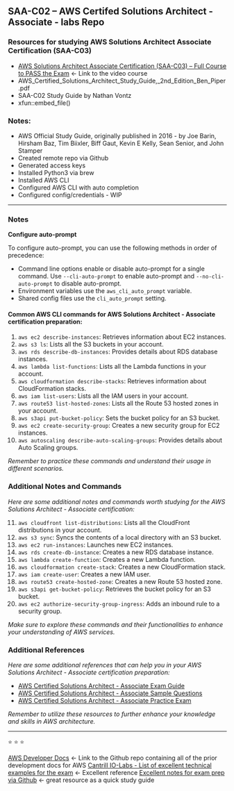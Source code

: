 ## SAA-C02 – AWS Certifed Solutions Architect - Associate - labs Repo

### Resources for studying AWS Solutions Architect Associate Certification (SAA-C03)

- [AWS Solutions Architect Associate Certification (SAA-C03) – Full Course to PASS the Exam](https://www.youtube.com/watch?v=c3Cn4xYfxJY&t=37535s) <- Link to the video course
- AWS_Certified_Solutions_Architect_Study_Guide,_2nd_Edition_Ben_Piper.pdf
- SAA-C02 Study Guide by Nathan Vontz
- xfun::embed_file()

### Notes: 

- AWS Official Study Guide, originally published in 2016 - by Joe Barin, Hirsham Baz, Tim Biixler, Biff Gaut, Kevin E Kelly, Sean Senior, and John Stamper
- Created remote repo via Github    
- Generated access keys
- Installed Python3 via brew
- Installed AWS CLI
- Configured AWS CLI with auto completion
- Configured config/credentials - WIP 

----  

### Notes

<b>Configure auto-prompt</b>

To configure auto-prompt, you can use the following methods in order of precedence:

- Command line options enable or disable auto-prompt for a single command. Use `--cli-auto-prompt` to enable auto-prompt and `--no-cli-auto-prompt` to disable auto-prompt.
- Environment variables use the `aws_cli_auto_prompt` variable.
- Shared config files use the `cli_auto_prompt` setting.

#### Common AWS CLI commands for AWS Solutions Architect - Associate certification preparation:

1. `aws ec2 describe-instances`: Retrieves information about EC2 instances.
2. `aws s3 ls`: Lists all the S3 buckets in your account.
3. `aws rds describe-db-instances`: Provides details about RDS database instances.
4. `aws lambda list-functions`: Lists all the Lambda functions in your account.
5. `aws cloudformation describe-stacks`: Retrieves information about CloudFormation stacks.
6. `aws iam list-users`: Lists all the IAM users in your account.
7. `aws route53 list-hosted-zones`: Lists all the Route 53 hosted zones in your account.
8. `aws s3api put-bucket-policy`: Sets the bucket policy for an S3 bucket.
9. `aws ec2 create-security-group`: Creates a new security group for EC2 instances.
10. `aws autoscaling describe-auto-scaling-groups`: Provides details about Auto Scaling groups.

*Remember to practice these commands and understand their usage in different scenarios.*

### Additional Notes and Commands

*Here are some additional notes and commands worth studying for the AWS Solutions Architect - Associate certification:*

11. `aws cloudfront list-distributions`: Lists all the CloudFront distributions in your account.
12. `aws s3 sync`: Syncs the contents of a local directory with an S3 bucket.
13. `aws ec2 run-instances`: Launches new EC2 instances.
14. `aws rds create-db-instance`: Creates a new RDS database instance.
15. `aws lambda create-function`: Creates a new Lambda function.
16. `aws cloudformation create-stack`: Creates a new CloudFormation stack.
17. `aws iam create-user`: Creates a new IAM user.
18. `aws route53 create-hosted-zone`: Creates a new Route 53 hosted zone.
19. `aws s3api get-bucket-policy`: Retrieves the bucket policy for an S3 bucket.
20. `aws ec2 authorize-security-group-ingress`: Adds an inbound rule to a security group.

*Make sure to explore these commands and their functionalities to enhance your understanding of AWS services.*

### Additional References

*Here are some additional references that can help you in your AWS Solutions Architect - Associate certification preparation:*

- [AWS Certified Solutions Architect - Associate Exam Guide](https://www.aws.training/Details/Curriculum?id=20685)
- [AWS Certified Solutions Architect - Associate Sample Questions](https://d1.awsstatic.com/training-and-certification/docs-sa-assoc/AWS-Certified-Solutions-Architect-Associate_Sample-Questions.pdf)
- [AWS Certified Solutions Architect - Associate Practice Exam](https://www.aws.training/Details/Curriculum?id=20686)

*Remember to utilize these resources to further enhance your knowledge and skills in AWS architecture.*

--- 

⭐️ ⭐️ ⭐️ 

[AWS Developer Docs](https://github.com/awsdocs/amazon-s3-developer-guide/tree/master) <- Link to the Github repo containing all of the prior development docs for AWS
[Cantrill IO-Labs - List of excellent technical examples for the exam](https://github.com/TaylorJalpha/learn-cantrill-io-labs) <- Excellent reference
[Excellent notes for exam prep via Github](https://github.com/TaylorJalpha/aws-solutions-architect-associate-notes) <- great resource as a quick study guide


